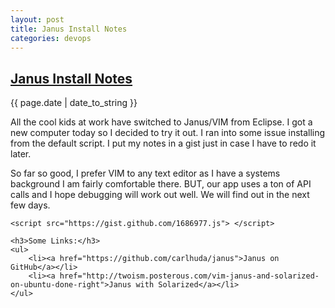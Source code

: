 ```yaml
---
layout: post
title: Janus Install Notes
categories: devops
---
```

 
<div>

<h2><a href="{{ page.url }}">Janus Install Notes</a></h2>
<p>{{ page.date | date_to_string }}</p>
<div>
	<p class="intro"><span class="first-letter">A</span>ll the cool kids at work have switched to Janus/VIM from Eclipse.  I got a new computer today so I decided to try it out.  I ran into some issue installing from the default script.  I put my notes in a gist just in case I have to redo it later.</p><p>So far so good, I prefer VIM to any text editor as I have a systems background I am fairly comfortable there.  BUT, our app uses a ton of API calls and I hope debugging will work out well.  We will find out in the next few days.</p>

	<script src="https://gist.github.com/1686977.js"> </script>

	<h3>Some Links:</h3>
	<ul>
		<li><a href="https://github.com/carlhuda/janus">Janus on GitHub</a></li>
		<li><a href="http://twoism.posterous.com/vim-janus-and-solarized-on-ubuntu-done-right">Janus with Solarized</a></li>
	</ul>
</div>
</div>

